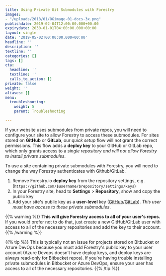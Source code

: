 ```yaml
---
title: Using Private Git Submodules with Forestry
images:
- "/uploads/2018/01/OGimage-01-docs-3x.png"
publishdate: 2019-02-04T12:00:00.000+00:00
expirydate: 2030-01-01T04:00:00.000+00:00
layout: single
date: '2019-05-02T00:00:00.000+00:00'
headline: ''
description: ''
textline: ''
categories: []
tags: []
cta:
  headline: ''
  textline: ''
  calls_to_action: []
private: false
weight: ''
aliases: []
menu:
  troubleshooting:
    weight: 5
    parent: Troubleshooting

---
```

If your website uses submodules from private repos, you will need to configure your site to allow Forestry to access these submodules. For sites stored on **GitHub** or **GitLab**, our _quick setup_ flow will not grant the correct permissions. This flow adds a **deploy key** to your GitHub or GitLab repo, which only grants access to a _single repository and will not allow Forestry to install private submodules_.

To use a site containing private submodules with Forestry, you will need to change the way Forestry authenticates with Github/GitLab.

1. Remove Forestry.io **deploy key** from the repository settings, e.g. (`https://github.com/$username/$repository/settings/keys`)
2. In your Forestry site, head to **Settings** > **Repository**, show and copy the public key
3. Add your site's public key as a **user-level** key ([GitHub](https://github.com/settings/keys)/[GitLab](https://gitlab.com/profile/keys)). _This user must have access to these private submodules_.

{{% warning %}}
**This will give Forestry access to all of your user's repos.** If you would prefer not to do that, just create a new GitHub/GitLab user with access to all of the necessary repositories and add the key to their account.
{{% /warning %}}

{{% tip %}}
This is typically not an issue for projects stored on Bitbucket or Azure DevOps because you must add Forestry's public key to your user account (Azure Devops doesn't have deploy keys, and deploy keys are always read-only for Bitbucket repos). If you're having trouble installing private submodules in Bitbucket or Azure DevOps, ensure your user has access to all of the necessary repositories.
{{% /tip %}}
